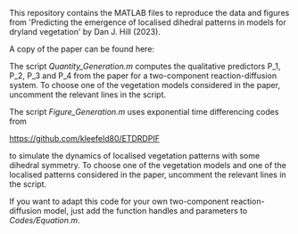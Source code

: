 This repository contains the MATLAB files to reproduce the data and figures from 'Predicting the emergence of localised dihedral patterns in models for dryland vegetation' by Dan J. Hill (2023).

A copy of the paper can be found here: 

The script _Quantity_Generation.m_ computes the qualitative predictors P_1, P_2, P_3 and P_4 from the paper for a two-component reaction-diffusion system. To choose one of the vegetation models considered in the paper, uncomment the relevant lines in the script.

The script _Figure_Generation.m_ uses exponential time differencing codes from

https://github.com/kleefeld80/ETDRDPIF 

to simulate the dynamics of localised vegetation patterns with some dihedral symmetry. To choose one of the vegetation models and one of the localised patterns considered in the paper, uncomment the relevant lines in the script.

If you want to adapt this code for your own two-component reaction-diffusion model, just add the function handles and parameters to _Codes/Equation.m_.
